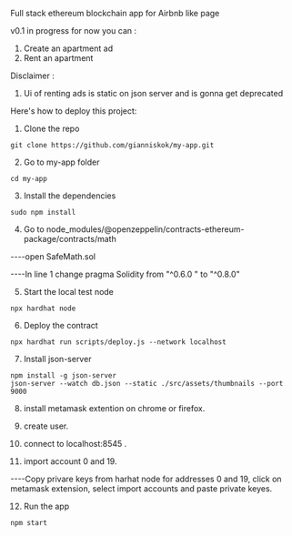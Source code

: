 Full stack ethereum blockchain app for Airbnb like page 

v0.1 in progress for now you can :

 1. Create an apartment ad 
 2. Rent an apartment 




Disclaimer :
 1. Ui of renting ads is static on json server and is gonna get deprecated 




Here's how to deploy this project:

1. Clone the repo
```shel
git clone https://github.com/gianniskok/my-app.git
```
2. Go to my-app folder
```shel
cd my-app
```
3. Install the dependencies
```shel
sudo npm install 
```

4. Go to node_modules/@openzeppelin/contracts-ethereum-package/contracts/math 

----open SafeMath.sol 
 
----In line 1 change pragma Solidity from "^0.6.0 " to "^0.8.0"

5. Start the local test node
```shel
npx hardhat node
```
6. Deploy the contract
```shel
npx hardhat run scripts/deploy.js --network localhost
```
7. Install json-server
```shel
npm install -g json-server
json-server --watch db.json --static ./src/assets/thumbnails --port 9000
```

8. install metamask extention on chrome or firefox.

9. create user.

10. connect to localhost:8545 .

11. import account 0 and 19.

----Copy privare keys from harhat node for addresses 0 and 19, click on metamask extension, select import accounts and paste private keyes.

12. Run the app
```shel
npm start
```



